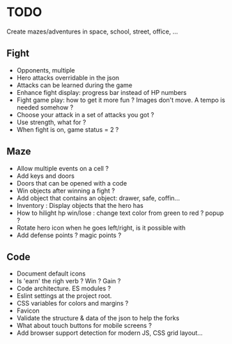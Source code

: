 # TODO

Create mazes/adventures in space, school, street, office, ...

## Fight

- Opponents, multiple
- Hero attacks overridable in the json
- Attacks can be learned during the game
- Enhance fight display: progress bar instead of HP numbers
- Fight game play: how to get it more fun ? Images don't move. A tempo is needed somehow ?
- Choose your attack in a set of attacks you got ?
- Use strength, what for ?
- When fight is on, game status = 2 ?

## Maze

- Allow multiple events on a cell ?
- Add keys and doors
- Doors that can be opened with a code
- Win objects after winning a fight ?
- Add object that contains an object: drawer, safe, coffin...
- Inventory : Display objects that the hero has
- How to hilight hp win/lose : change text color from green to red ? popup ?
- Rotate hero icon when he goes left/right, is it possible with 
- Add defense points ? magic points ?

## Code

- Document default icons
- Is 'earn' the righ verb ? Win ? Gain ?
- Code architecture. ES modules ?
- Eslint settings at the project root.
- CSS variables for colors and margins ?
- Favicon
- Validate the structure & data of the json to help the forks
- What about touch buttons for mobile screens ?
- Add browser support detection for modern JS, CSS grid layout...